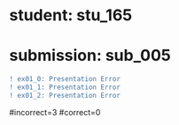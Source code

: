 # student: stu_165
# submission: sub_005

```diff
! ex01_0: Presentation Error
! ex01_1: Presentation Error
! ex01_2: Presentation Error
```
#incorrect=3
#correct=0
